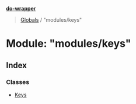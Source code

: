**[do-wrapper](../README.md)**

> [Globals](../globals.md) / "modules/keys"

# Module: "modules/keys"

## Index

### Classes

* [Keys](../classes/_modules_keys_.keys.md)
